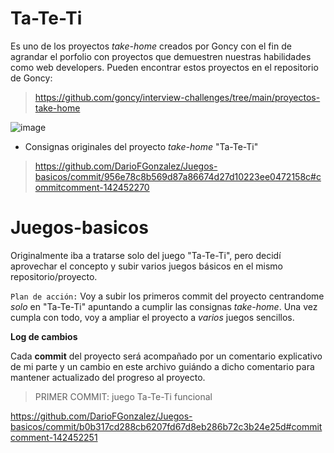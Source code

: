 # **Ta-Te-Ti**

Es uno de los proyectos _take-home_ creados por Goncy con el fin de agrandar el porfolio con proyectos que demuestren nuestras habilidades como web developers. Pueden encontrar estos proyectos en el repositorio de Goncy:
> https://github.com/goncy/interview-challenges/tree/main/proyectos-take-home

![image](https://github.com/DarioFGonzalez/Juegos-basicos/assets/135393251/333ea133-32c2-43e6-ac0b-8d4c160ebc78)

- Consignas originales del proyecto _take-home_ "Ta-Te-Ti"
> https://github.com/DarioFGonzalez/Juegos-basicos/commit/956e78c8b569d87a86674d27d10223ee0472158c#commitcomment-142452270

# Juegos-basicos

Originalmente iba a tratarse solo del juego "Ta-Te-Ti", pero decidí aprovechar el concepto y subir varios juegos básicos en el mismo repositorio/proyecto.

``Plan de acción:``
Voy a subir los primeros commit del proyecto centrandome _solo_ en "Ta-Te-Ti" apuntando a cumplir las consignas *_take-home_*. Una vez cumpla con todo, voy a ampliar el proyecto a *varios* juegos sencillos.

**Log de cambios**

Cada **commit** del proyecto será acompañado por un comentario explicativo de mi parte y un cambio en este archivo guiándo a dicho comentario para mantener actualizado del progreso al proyecto.

> PRIMER COMMIT: juego Ta-Te-Ti funcional

https://github.com/DarioFGonzalez/Juegos-basicos/commit/b0b317cd288cb6207fd67d8eb286b72c3b24e25d#commitcomment-142452251
